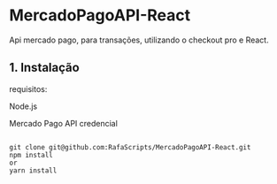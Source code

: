 # MercadoPagoAPI-React
Api mercado pago, para transações, utilizando o checkout pro e React.

<H2>1. Instalação</H2>
requisitos:

Node.js

Mercado Pago API credencial

```

git clone git@github.com:RafaScripts/MercadoPagoAPI-React.git
npm install
or
yarn install

```

